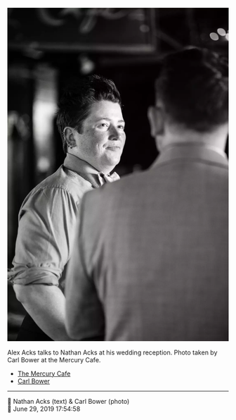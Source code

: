 ![Alex Acks talks to Nathan Acks](assets/2019-06-29-set-3-the-reception-20.webp)

Alex Acks talks to Nathan Acks at his wedding reception. Photo taken by Carl Bower at the Mercury Cafe.

* [The Mercury Cafe](http://mercurycafe.com)
* [Carl Bower](https://carlbowerphotos.com)

- - - -

<span aria-hidden="true">👥</span> Nathan Acks (text) & Carl Bower (photo)  
<span aria-hidden="true">📅</span> June 29, 2019 17:54:58
